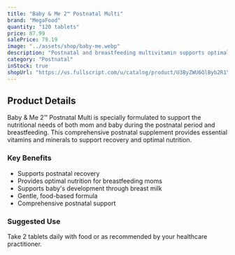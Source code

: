 ```yaml
---
title: "Baby & Me 2™ Postnatal Multi"
brand: "MegaFood"
quantity: "120 tablets"
price: 87.99
salePrice: 79.19
image: "../assets/shop/baby-me.webp"
description: "Postnatal and breastfeeding multivitamin supports optimal nutrition for mom and developing baby."
category: "Postnatal"
inStock: true
shopUrl: "https://us.fullscript.com/u/catalog/product/U3ByZWU6OlByb2R1Y3QtOTkwNjU=?query=%22he+Baby+%26+Me+2%E2%84%A2+Postnatal+Multi+%22&variant=U3ByZWU6OlZhcmlhbnQtMTE2MTk3"
---
```


## Product Details

Baby & Me 2™ Postnatal Multi is specially formulated to support the nutritional needs of both mom and baby during the postnatal period and breastfeeding. This comprehensive postnatal supplement provides essential vitamins and minerals to support recovery and optimal nutrition.

### Key Benefits

- Supports postnatal recovery
- Provides optimal nutrition for breastfeeding moms
- Supports baby's development through breast milk
- Gentle, food-based formula
- Comprehensive postnatal support

### Suggested Use

Take 2 tablets daily with food or as recommended by your healthcare practitioner.
